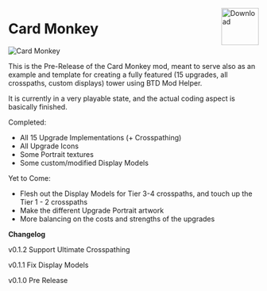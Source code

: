 <a href="https://github.com/doombubbles/card-monkey/raw/main/CardMonkey.dll"><img align="right" alt="Download" height="75" src="https://github.com/doombubbles/BTD6-Mods/blob/main/download.png?raw=true"></a>

# Card Monkey

![Card Monkey](https://github.com/doombubbles/card-monkey/blob/main/CardMonkey-Icon.png?raw=true)

This is the Pre-Release of the Card Monkey mod, meant to serve also as an example and template for creating a fully featured (15 upgrades, all crosspaths, custom displays) tower using BTD Mod Helper.

It is currently in a very playable state, and the actual coding aspect is basically finished.

Completed:
* All 15 Upgrade Implementations (+ Crosspathing)
* All Upgrade Icons
* Some Portrait textures
* Some custom/modified Display Models

Yet to Come:
* Flesh out the Display Models for Tier 3-4 crosspaths, and touch up the Tier 1 - 2 crosspaths
* Make the different Upgrade Portrait artwork
* More balancing on the costs and strengths of the upgrades

**Changelog**

v0.1.2 Support Ultimate Crosspathing

v0.1.1 Fix Display Models

v0.1.0 Pre Release
